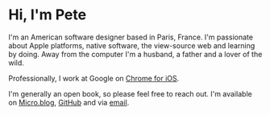 # Hi, I'm Pete

I'm an American software designer based in Paris, France. I'm passionate about Apple platforms, native software, the view-source web and learning by doing. Away from the computer I'm a husband, a father and a lover of the wild.

Professionally, I work at Google on [Chrome for iOS](https://itunes.apple.com/us/app/google-chrome/id535886823?mt=8).

I'm generally an open book, so please feel free to reach out. I'm available on [Micro.blog](https://micro.blog/peteschaffner), [GitHub](https://github.com/peteschaffner) and via [email](mailto:peteschaffner@icloud.com).

